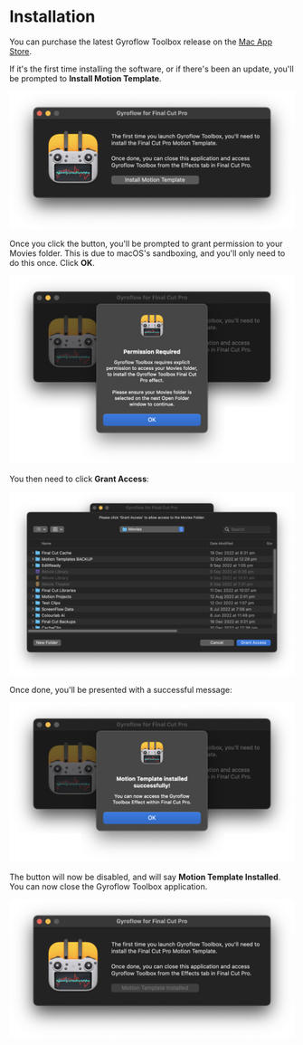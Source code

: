 # Installation

You can purchase the latest Gyroflow Toolbox release on the [Mac App Store](https://apps.apple.com/au/app/gyroflow-toolbox/id1667462993?mt=12).

If it's the first time installing the software, or if there's been an update, you'll be prompted to **Install Motion Template**.

![Screenshot](static/01-install.png)

Once you click the button, you'll be prompted to grant permission to your Movies folder. This is due to macOS's sandboxing, and you'll only need to do this once. Click **OK**.

![Screenshot](static/02-install.png)

You then need to click **Grant Access**:

![Screenshot](static/03-install.png)

Once done, you'll be presented with a successful message:

![Screenshot](static/04-install.png)

The button will now be disabled, and will say **Motion Template Installed**. You can now close the Gyroflow Toolbox application.

![Screenshot](static/05-install.png)